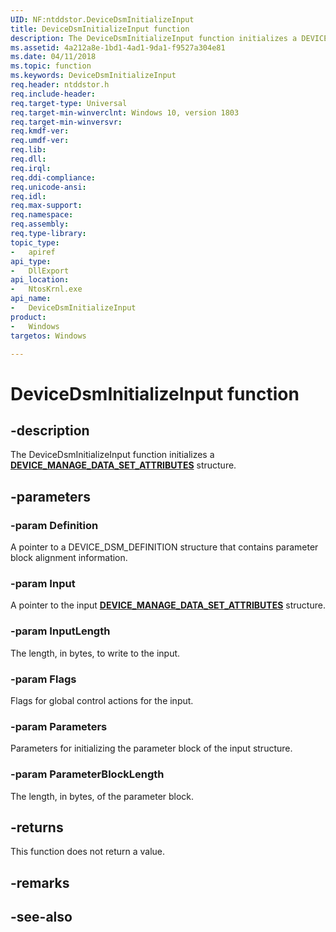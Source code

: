 ```yaml
---
UID: NF:ntddstor.DeviceDsmInitializeInput
title: DeviceDsmInitializeInput function
description: The DeviceDsmInitializeInput function initializes a DEVICE_MANAGE_DATA_SET_ATTRIBUTES structure.
ms.assetid: 4a212a8e-1bd1-4ad1-9da1-f9527a304e81
ms.date: 04/11/2018
ms.topic: function
ms.keywords: DeviceDsmInitializeInput
req.header: ntddstor.h
req.include-header:
req.target-type: Universal
req.target-min-winverclnt: Windows 10, version 1803
req.target-min-winversvr:
req.kmdf-ver:
req.umdf-ver:
req.lib:
req.dll:
req.irql: 
req.ddi-compliance:
req.unicode-ansi:
req.idl:
req.max-support:
req.namespace:
req.assembly:
req.type-library: 
topic_type: 
-	apiref
api_type: 
-	DllExport
api_location: 
-	NtosKrnl.exe
api_name: 
-	DeviceDsmInitializeInput
product:
-	Windows
targetos: Windows

---
```


# DeviceDsmInitializeInput function


## -description

The DeviceDsmInitializeInput function initializes a [**DEVICE_MANAGE_DATA_SET_ATTRIBUTES**](ns-ntddstor-_device_manage_data_set_attributes.md) structure.

## -parameters

### -param Definition

A pointer to a DEVICE_DSM_DEFINITION structure that contains parameter block alignment information.

### -param Input

A pointer to the input [**DEVICE_MANAGE_DATA_SET_ATTRIBUTES**](ns-ntddstor-_device_manage_data_set_attributes.md) structure.

### -param InputLength

The length, in bytes, to write to the input.

### -param Flags

Flags for global control actions for the input.

### -param Parameters

Parameters for initializing the parameter block of the input structure.

### -param ParameterBlockLength

The length, in bytes, of the parameter block.

## -returns

This function does not return a value.

## -remarks

## -see-also

